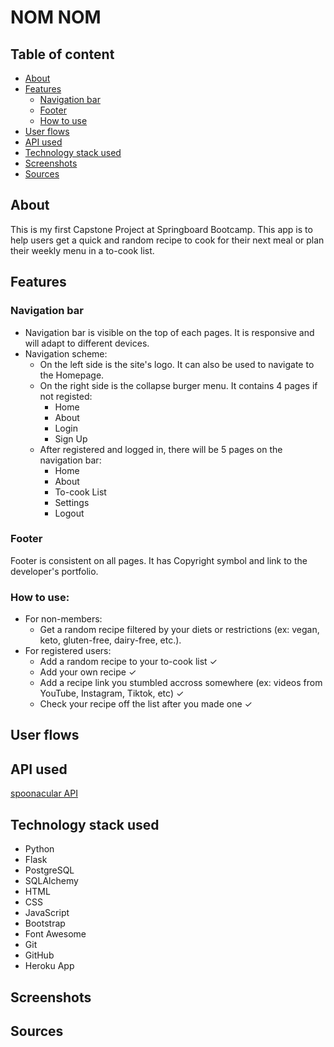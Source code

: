 # NOM NOM

## Table of content
- [About](#about)
- [Features](#features)
  - [Navigation bar](#navigation-bar)
  - [Footer](#footer)
  - [How to use](#how-to-use)
- [User flows](#user-flows)
- [API used](#api-used)
- [Technology stack used](#technology-stack-used)
- [Screenshots](#screenshots)
- [Sources](#sources)

## About
This is my first Capstone Project at Springboard Bootcamp. This app is to help users get a quick and random recipe to cook for their next meal or plan their weekly menu in a to-cook list.

## Features
### Navigation bar
- Navigation bar is visible on the top of each pages. It is responsive and will adapt to different devices.
- Navigation scheme:
  - On the left side is the site's logo. It can also be used to navigate to the Homepage.
  - On the right side is the collapse burger menu. It contains 4 pages if not registed:
    - Home
    - About
    - Login
    - Sign Up
  - After registered and logged in, there will be 5 pages on the navigation bar:
    - Home
    - About
    - To-cook List
    - Settings
    - Logout 

### Footer
Footer is consistent on all pages. It has Copyright symbol and link to the developer's portfolio.

### How to use:
- For non-members:
  - Get a random recipe filtered by your diets or restrictions (ex: vegan, keto, gluten-free, dairy-free, etc.).
- For registered users:
  - Add a random recipe to your to-cook list ✓
  - Add your own recipe ✓
  - Add a recipe link you stumbled accross somewhere (ex: videos from YouTube, Instagram, Tiktok, etc) ✓
  - Check your recipe off the list after you made one ✓

## User flows

## API used
[spoonacular API](https://spoonacular.com/food-api/docs)

## Technology stack used
- Python
- Flask
- PostgreSQL
- SQLAlchemy
- HTML
- CSS
- JavaScript
- Bootstrap
- Font Awesome
- Git
- GitHub
- Heroku App

## Screenshots

## Sources
